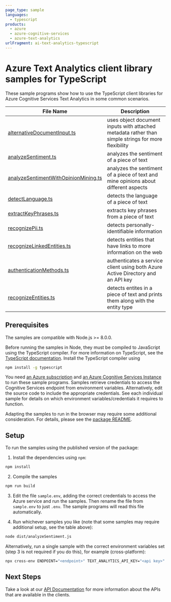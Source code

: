```yaml
---
page_type: sample
languages:
  - typescript
products:
  - azure
  - azure-cognitive-services
  - azure-text-analytics
urlFragment: ai-text-analytics-typescript
---
```


# Azure Text Analytics client library samples for TypeScript

These sample programs show how to use the TypeScript client libraries for Azure Cognitive Services Text Analytics in some common scenarios.

| **File Name**                                                             | **Description**                                                                                    |
| ------------------------------------------------------------------------- | -------------------------------------------------------------------------------------------------- |
| [alternativeDocumentInput.ts][alternativedocumentinput]                   | uses object document inputs with attached metadata rather than simple strings for more flexibility |
| [analyzeSentiment.ts][analyzesentiment]                                   | analyzes the sentiment of a piece of text                                                          |
| [analyzeSentimentWithOpinionMining.ts][analyzesentimentwithopinionmining] | analyzes the sentiment of a piece of text and mine opinions about different aspects                |
| [detectLanguage.ts][detectlanguages]                                      | detects the language of a piece of text                                                            |
| [extractKeyPhrases.ts][extractkeyphrases]                                 | extracts key phrases from a piece of text                                                          |
| [recognizePii.ts][recognizepii]                                           | detects personally-identifiable information                                                        |
| [recognizeLinkedEntities.ts][recognizelinkedentities]                     | detects entities that have links to more information on the web                                    |
| [authenticationMethods.ts][authenticationmethods]                         | authenticates a service client using both Azure Active Directory and an API key                    |
| [recognizeEntities.ts][recognizeentities]                                 | detects entites in a piece of text and prints them along with the entity type                      |

## Prerequisites

The samples are compatible with Node.js >= 8.0.0.

Before running the samples in Node, they must be compiled to JavaScript using the TypeScript compiler. For more information on TypeScript, see the [TypeScript documentation][typescript]. Install the TypeScript compiler using

```bash
npm install -g typescript
```

You need [an Azure subscription][freesub] and [an Azure Cognitive Services Instance][azcogsvc] to run these sample programs. Samples retrieve credentials to access the Cognitive Services endpoint from environment variables. Alternatively, edit the source code to include the appropriate credentials. See each individual sample for details on which environment variables/credentials it requires to function.

Adapting the samples to run in the browser may require some additional consideration. For details, please see the [package README][package].

## Setup

To run the samples using the published version of the package:

1. Install the dependencies using `npm`:

```bash
npm install
```

2. Compile the samples

```bash
npm run build
```

3. Edit the file `sample.env`, adding the correct credentials to access the Azure service and run the samples. Then rename the file from `sample.env` to just `.env`. The sample programs will read this file automatically.

4. Run whichever samples you like (note that some samples may require additional setup, see the table above):

```bash
node dist/analyzeSentiment.js
```

Alternatively, run a single sample with the correct environment variables set (step 3 is not required if you do this), for example (cross-platform):

```bash
npx cross-env ENDPOINT="<endpoint>" TEXT_ANALYTICS_API_KEY="<api key>" node dist/analyzeSentiment.js
```

## Next Steps

Take a look at our [API Documentation][apiref] for more information about the APIs that are available in the clients.

[alternativedocumentinput]: https://github.com/Azure/azure-sdk-for-js/tree/master/sdk/textanalytics/ai-text-analytics/samples/typescript/src/alternativeDocumentInput.ts
[analyzesentiment]: https://github.com/Azure/azure-sdk-for-js/tree/master/sdk/textanalytics/ai-text-analytics/samples/typescript/src/analyzeSentiment.ts
[analyzesentimentwithopinionmining]: https://github.com/Azure/azure-sdk-for-js/blob/master/sdk/textanalytics/ai-text-analytics/samples/typescript/src/analyzeSentimentWithOpinionMining.ts
[authenticationmethods]: https://github.com/Azure/azure-sdk-for-js/tree/master/sdk/textanalytics/ai-text-analytics/samples/typescript/src/authenticationMethods.ts
[detectlanguages]: https://github.com/Azure/azure-sdk-for-js/tree/master/sdk/textanalytics/ai-text-analytics/samples/typescript/src/detectLanguage.ts
[extractkeyphrases]: https://github.com/Azure/azure-sdk-for-js/tree/master/sdk/textanalytics/ai-text-analytics/samples/typescript/src/extractKeyPhrases.ts
[recognizepii]: https://github.com/deyaaeldeen/azure-sdk-for-js/blob/textanalytics-pii/sdk/textanalytics/ai-text-analytics/samples/typescript/src/recognizePii.ts
[recognizelinkedentities]: https://github.com/Azure/azure-sdk-for-js/tree/master/sdk/textanalytics/ai-text-analytics/samples/typescript/src/recognizeLinkedEntities.ts
[recognizeentities]: https://github.com/Azure/azure-sdk-for-js/tree/master/sdk/textanalytics/ai-text-analytics/samples/typescript/src/recognizeEntities.ts
[apiref]: https://docs.microsoft.com/javascript/api/@azure/ai-text-analytics
[azcogsvc]: https://docs.microsoft.com/azure/cognitive-services/cognitive-services-apis-create-account
[freesub]: https://azure.microsoft.com/free/
[package]: https://github.com/Azure/azure-sdk-for-js/tree/master/sdk/textanalytics/ai-text-analytics/README.md
[typescript]: https://www.typescriptlang.org/docs/home.html
